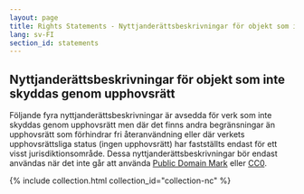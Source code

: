 ```yaml
---
layout: page
title: Rights Statements - Nyttjanderättsbeskrivningar för objekt som inte skyddas genom upphovsrätt
lang: sv-FI
section_id: statements
---
```


## Nyttjanderättsbeskrivningar för objekt som inte skyddas genom upphovsrätt

Följande fyra nyttjanderättsbeskrivningar är avsedda för verk som inte skyddas genom upphovsrätt men där det finns andra begränsningar än upphovsrätt som förhindrar fri återanvändning eller där verkets upphovsrättsliga status (ingen upphovsrätt) har fastställts endast för ett visst jurisdiktionsområde. Dessa nyttjanderättsbeskrivningar bör endast användas när det inte går att använda [Public Domain Mark](https://creativecommons.org/publicdomain/mark/1.0/) eller [CC0](https://creativecommons.org/publicdomain/zero/1.0/).

{% include collection.html collection_id="collection-nc" %}
